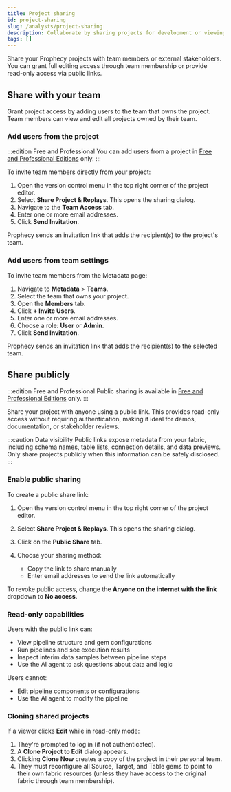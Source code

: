 ```yaml
---
title: Project sharing
id: project-sharing
slug: /analysts/project-sharing
description: Collaborate by sharing projects for development or viewing
tags: []
---
```


Share your Prophecy projects with team members or external stakeholders. You can grant full editing access through team membership or provide read-only access via public links.

## Share with your team

Grant project access by adding users to the team that owns the project. Team members can view and edit all projects owned by their team.

### Add users from the project

:::edition Free and Professional
You can add users from a project in [Free and Professional Editions](/getting-started/editions/) only.
:::

To invite team members directly from your project:

1. Open the version control menu in the top right corner of the project editor.
1. Select **Share Project & Replays**. This opens the sharing dialog.
1. Navigate to the **Team Access** tab.
1. Enter one or more email addresses.
1. Click **Send Invitation**.

Prophecy sends an invitation link that adds the recipient(s) to the project's team.

### Add users from team settings

To invite team members from the Metadata page:

1. Navigate to **Metadata** > **Teams**.
1. Select the team that owns your project.
1. Open the **Members** tab.
1. Click **+ Invite Users**.
1. Enter one or more email addresses.
1. Choose a role: **User** or **Admin**.
1. Click **Send Invitation**.

Prophecy sends an invitation link that adds the recipient(s) to the selected team.

## Share publicly

:::edition Free and Professional
Public sharing is available in [Free and Professional Editions](/getting-started/editions/) only.
:::

Share your project with anyone using a public link. This provides read-only access without requiring authentication, making it ideal for demos, documentation, or stakeholder reviews.

:::caution Data visibility
Public links expose metadata from your fabric, including schema names, table lists, connection details, and data previews. Only share projects publicly when this information can be safely disclosed.
:::

### Enable public sharing

To create a public share link:

1. Open the version control menu in the top right corner of the project editor.
1. Select **Share Project & Replays**. This opens the sharing dialog.
1. Click on the **Public Share** tab.
1. Choose your sharing method:

   - Copy the link to share manually
   - Enter email addresses to send the link automatically

To revoke public access, change the **Anyone on the internet with the link** dropdown to **No access**.

### Read-only capabilities

Users with the public link can:

- View pipeline structure and gem configurations
- Run pipelines and see execution results
- Inspect interim data samples between pipeline steps
- Use the AI agent to ask questions about data and logic

Users cannot:

- Edit pipeline components or configurations
- Use the AI agent to modify the pipeline

### Cloning shared projects

If a viewer clicks **Edit** while in read-only mode:

1. They're prompted to log in (if not authenticated).
2. A **Clone Project to Edit** dialog appears.
3. Clicking **Clone Now** creates a copy of the project in their personal team.
4. They must reconfigure all Source, Target, and Table gems to point to their own fabric resources (unless they have access to the original fabric through team membership).
